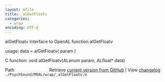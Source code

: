 ```yaml
---
layout: mfile
title: _alGetFloatv
categories:
  - wrap
encoding: UTF-8
---
```


alGetFloatv  Interface to OpenAL function alGetFloatv

usage:  data = alGetFloatv\( param \)

C function:  void alGetFloatv\(ALenum param, ALfloat\* data\)


<div class="code_header" style="text-align:right;">
  <span style="float:left;">Path&nbsp;&nbsp;</span> <span class="counter">Retrieve <a href=
  "https://raw.github.com/Psychtoolbox-3/Psychtoolbox-3/beta/./PsychSound/MOAL/wrap/_alGetFloatv.m">current version from GitHub</a> | View <a href=
  "https://github.com/Psychtoolbox-3/Psychtoolbox-3/commits/beta/./PsychSound/MOAL/wrap/_alGetFloatv.m">changelog</a></span>
</div>
<div class="code">
  <code>./PsychSound/MOAL/wrap/_alGetFloatv.m</code>
</div>
